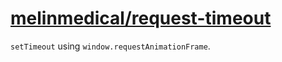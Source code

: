 # [melinmedical/request-timeout](https://github.com/melinmedical/request-timeout)

`setTimeout` using `window.requestAnimationFrame`.
